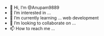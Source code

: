 - 👋 Hi, I’m @Anupam9889
- 👀 I’m interested in ...
- 🌱 I’m currently learning ... web development
- 💞️ I’m looking to collaborate on ...
- 📫 How to reach me ...

<!---
Anupam9889/Anupam9889 is a ✨ special ✨ repository because its `README.md` (this file) appears on your GitHub profile.
You can click the Preview link to take a look at your changes.
--->
